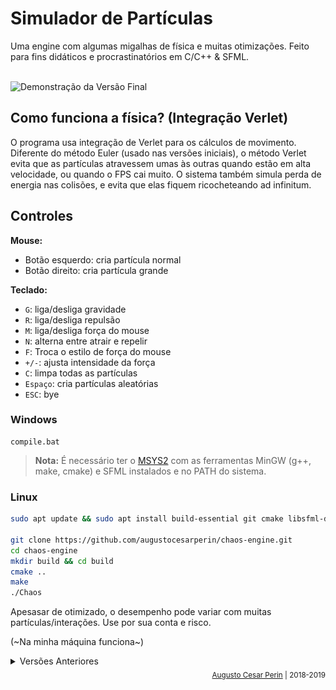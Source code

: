 # Simulador de Partículas

Uma engine com algumas migalhas de física e muitas otimizações. Feito para fins didáticos e procrastinatórios em C/C++ & SFML.


<br>

<img src="gifs/v09.gif" alt="Demonstração da Versão Final" width="650"/>

<br>


## Como funciona a física? (Integração Verlet)

O programa usa integração de Verlet para os cálculos de movimento. Diferente do método Euler (usado nas versões iniciais), o método Verlet evita que as partículas atravessem umas às outras quando estão em alta velocidade, ou quando o FPS cai muito. O sistema também simula perda de energia nas colisões, e evita que elas fiquem ricocheteando ad infinitum.


## Controles

**Mouse:**
- Botão esquerdo: cria partícula normal
- Botão direito: cria partícula grande

**Teclado:**
- `G`: liga/desliga gravidade
- `R`: liga/desliga repulsão
- `M`: liga/desliga força do mouse
- `N`: alterna entre atrair e repelir
- `F`: Troca o estilo de força do mouse
- `+/-`: ajusta intensidade da força
- `C`: limpa todas as partículas
- `Espaço`: cria partículas aleatórias
- `ESC`: bye


### Windows
```
compile.bat
```
> **Nota:** É necessário ter o [MSYS2](https://www.msys2.org/) com as ferramentas MinGW (g++, make, cmake) e SFML instalados e no PATH do sistema.

### Linux
```sh
sudo apt update && sudo apt install build-essential git cmake libsfml-dev

git clone https://github.com/augustocesarperin/chaos-engine.git
cd chaos-engine
mkdir build && cd build
cmake ..
make
./Chaos
```

Apesasar de otimizado, o desempenho pode variar com muitas partículas/interações. Use por sua conta e risco.

(~Na minha máquina funciona~)

<details>
<summary>Versões Anteriores</summary>

#### v0.5
<img src="gifs/gifrec.gif" alt="Demonstração da Versão 0.5" width="650"/>

#### v0.1
<img src="gifs/v01.gif" alt="Demonstração da Versão 0.1" width="650"/>

</details>

<div align="right">
  <sub><a href="https://github.com/augustoperin">Augusto Cesar Perin</a> | 2018-2019</sub>
</div>

